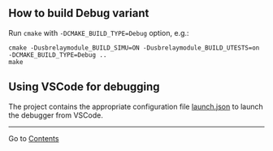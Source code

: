 ## How to build Debug variant

Run `cmake` with `-DCMAKE_BUILD_TYPE=Debug` option, e.g.:

```
cmake -Dusbrelaymodule_BUILD_SIMU=ON -Dusbrelaymodule_BUILD_UTESTS=on -DCMAKE_BUILD_TYPE=Debug ..
make
```

## Using VSCode for debugging

The project contains the appropriate configuration file [launch.json](.vscode/launch.json) to launch the debugger from VSCode.

---
Go to [Contents](Contents.md)